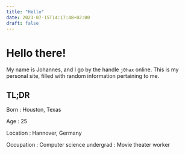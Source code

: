 ```yaml
---
title: "Hello"
date: 2023-07-15T14:17:48+02:00
draft: false
---
```


# Hello there!

My name is Johannes, and I go by the handle `j0hax` online. This is my personal site, filled with random information pertaining to me.

## TL;DR

Born
: Houston, Texas

Age
: 25

Location
: Hannover, Germany

Occupation
: Computer science undergrad
: Movie theater worker